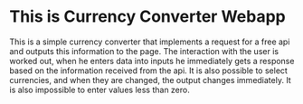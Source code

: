 # This is Currency Converter Webapp

This is a simple currency converter that implements a request for a free api 
and outputs this information to the page. The interaction with the user is worked out, 
when he enters data into inputs he immediately gets a response based on the information 
received from the api. It is also possible to select currencies, and when they are changed, 
the output changes immediately. It is also impossible to enter values less than zero.
